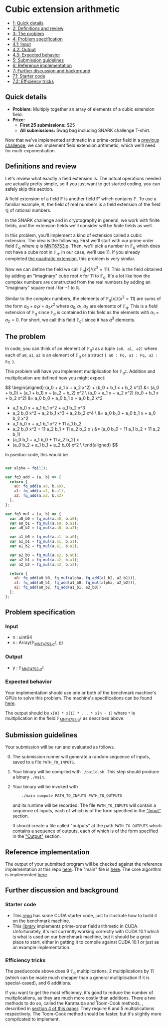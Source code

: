 # Cubic extension arithmetic

<div class="table-of-contents">
<ul>
<li>
<a href="#quick-details">1: Quick details</a>
</li>
<li>
<a href="#definitions-and-review">2: Definitions and review</a>
</li>
<li>
<a href="#the-problem">3: The problem</a>
</li>
<li>
<a href="#problem-specification">4: Problem specification</a>
</li>
<li>
<a href="#input">4.1: Input</a>
</li>
<li>
<a href="#output">4.2: Output</a>
</li>
<li>
<a href="#expected-behavior">4.3: Expected behavior</a>
</li>
<li>
<a href="#submission-guidelines">5: Submission guidelines</a>
</li>
<li>
<a href="#reference-implementation">6: Reference implementation</a>
</li>
<li>
<a href="#further-discussion-and-background">7: Further discussion and background</a>
</li>
<li>
<a href="#starter-code">7.1: Starter code</a>
</li>
<li>
<a href="#efficiency-tricks">7.2: Efficiency tricks</a>
</li>
</ul>
</div>

## Quick details

- **Problem:** Multiply together an array of elements of a cubic extension field.
- **Prize:**
    - **First 25 submissions:** $25
    - **All submissions:** Swag bag including SNARK challenge T-shirt.

Now that we've implemented arithmetic in a prime-order field
in a [previous challenge](/snark-challenge/problem-01-field-arithmetic.html), we can implement field extension
arithmetic, which we'll need for multi-exponentiation.

## Definitions and review

Let's review what exactly a field extension is. The actual operations
needed are actually pretty simple, so if you just want to get started coding,
you can safely skip this section.

A field extension of a field $\mathbb{F}$ is another field $\mathbb{F}'$
which contains $\mathbb{F}$. To use a familiar example, $\mathbb{R}$,
the field of real numbers is a field extension of the field $\mathbb{Q}$
of rational numbers.

In the SNARK challenge and in cryptography in general, we work with finite
fields, and the extension fields we'll consider will be finite fields as
well.

In this problem, you'll implement a kind of extension called a cubic extension.
The idea is the following. First we'll start
with our prime order field $\mathbb{F}_q$ where $q$ is [MNT6753.q](/snark-challenge/MNT6753.html#cQ==). Then, we'll
pick a number in $\mathbb{F}_q$ which does not have a cube root in
$\mathbb{F}_q$. In our case, we'll use $11$.
If you already completed [the quadratic extension](/snark-challenge/problem-02-quadratic-extension-arithmetic.html), this problem is
very similar.

Now we can define the field we call $\mathbb{F}_q[x] / (x^3 = 11)$. This is the field
obtained by adding an "imaginary" cube root $x$ for $11$ to $\mathbb{F}_q$. It's a lot like how
the complex numbers are constructed from the real numbers by adding an "imaginary" square root
$i$ for $-1$ to $\mathbb{R}$.

Similar to the complex numbers, the elements of $\mathbb{F}_q[x] / (x^3 = 11)$ are sums
of the form $a_0 + a_1 x + a_2 x^2$ where $a_0, a_1, a_2$ are elements of $\mathbb{F}_q$. This is a
field extension of $\mathbb{F}_q$ since $\mathbb{F}_q$ is contained in this field as
the elements with $a_1 = a_2 = 0$. For short, we call this field $\mathbb{F}_{q^3}$ since it
has $q^3$ elements.

## The problem

In code, you can think of an element of $\mathbb{F}_{q^3}$ as a tuple
`(a0, a1, a2)` where
each of `a0`, `a1`, `a2` is an element of $\mathbb{F}_q$ or a
struct `{ a0 : Fq, a1 : Fq, a2 : Fq }`.

This problem will have you implement multiplication for $\mathbb{F}_{q^2}$.
Addition and multiplication are defined how you might expect:

$$
\begin{aligned}
(a_0 + a_1 x + a_2 x^2) +  (b_0 + b_1 x + b_2 x^2)
&= (a_0 + b_0) + (a_1 + b_1) x + (a_2 + b_2) x^2 \\
(a_0 + a_1 x + a_2 x^2) (b_0 + b_1 x + b_2 x^2)
&= a_0 b_0 + a_0 b_1 x + a_0 b_2 x^2
+ a_1 b_0 x + a_1 b_1 x^2 + a_1 b_2 x^3
+ a_2 b_0 x^2 + a_2 b_1 x^3 + a_2 b_2 x^4 \\
&= a_0 b_0 + a_0 b_1 x + a_0 b_2 x^2
+ a_1 b_0 x + a_1 b_1 x^2 + 11 a_1 b_2 
+ a_2 b_0 x^2 + 11 a_2 b_1 + 11 a_2 b_2 x \\
&= (a_0 b_0 + 11 a_1 b_2 + 11 a_2 b_1)
+ (a_0 b_1 + a_1 b_0 + 11 a_2 b_2) x
+ (a_0 b_2 + a_1 b_1 + a_2 b_0) x^2 \\
\end{aligned}
$$

In pseduo-code, this would be
```javascript

var alpha = fq(11);

var fq3_add = (a, b) => {
  return {
    a0: fq_add(a.a0, b.a0),
    a1: fq_add(a.a1, b.a1),
    a2: fq_add(a.a2, b.a2)
  };
};

var fq3_mul = (a, b) => {
  var a0_b0 = fq_mul(a.a0, b.a0);
  var a0_b1 = fq_mul(a.a0, b.a1);
  var a0_b2 = fq_mul(a.a0, b.a2);

  var a1_b0 = fq_mul(a.a1, b.a0);
  var a1_b1 = fq_mul(a.a1, b.a1);
  var a1_b2 = fq_mul(a.a1, b.a2);

  var a2_b0 = fq_mul(a.a2, b.a0);
  var a2_b1 = fq_mul(a.a2, b.a1);
  var a2_b2 = fq_mul(a.a2, b.a2);

  return {
    a0: fq_add(a0_b0, fq_mul(alpha, fq_add(a1_b2, a2_b1))),
    a1: fq_add(a0_b1, fq_add(a1_b0, fq_mul(alpha, a2_b2))),
    a2: fq_add(a0_b2, fq_add(a1_b1, a2_b0))
  };
};
```

## Problem specification



### Input

- n : <span>uint64</span>
- x : <span>Array(<span>&#x1D53D;<sub><a href="/snark-challenge/MNT4753.html#cQ==">MNT4753.q</a><sup>2</sup></sub></span>, <a href="#bg==">n</a>)</span>

### Output

- y : <span>&#x1D53D;<sub><a href="/snark-challenge/MNT4753.html#cQ==">MNT4753.q</a><sup>2</sup></sub></span>

### Expected behavior

Your implementation should use one or both of the benchmark machine's GPUs to solve this problem. The machine's specifications can be found [here]().
    
The output should be `x[0] * x[1] * ... * x[n - 1]`
where `*` is multiplication in the field <span>&#x1D53D;<sub><a href="/snark-challenge/MNT4753.html#cQ==">MNT4753.q</a><sup>2</sup></sub></span> as described above.

## Submission guidelines

Your submission will be run and evaluated as follows.


0. The submission runner will generate a random sequence of inputs, saved to a file
   `PATH_TO_INPUTS`.

1. Your binary will be compiled with `./build.sh`. This step should produce a binary `./main`.

3. Your binary will be invoked with

    ```bash
        ./main compute PATH_TO_INPUTS PATH_TO_OUTPUTS
    ```

    and its runtime will be recorded. The file `PATH_TO_INPUTS` will contain
    a sequence of inputs, each of which is of the form specified in the
    ["Input"](#input) section. 

    It should create a file called "outputs" at the path `PATH_TO_OUTPUTS`
    which contains a sequence of outputs, each of which is of the form
    specified in the ["Output"](#output) section.

    
    

## Reference implementation

The output of your submitted program will be checked against 
the reference implementation at this repo [here](https://github.com/CodaProtocol/snark-challenge/tree/master/reference-03-cubic-extension).
The "main" file is [here](https://github.com/CodaProtocol/snark-challenge/tree/master/reference-03-cubic-extension/libff/main.cpp).
The core algorithm is implemented [here](https://github.com/CodaProtocol/snark-challenge/blob/master/reference-03-cubic-extension/libff/algebra/fields/fp3.tcc#L83).


## Further discussion and background

### Starter code

- This [repo](https://github.com/CodaProtocol/snark-challenge-cuda-starter) has some CUDA starter code,
   just to illustrate how to build it on the benchmark machine.
- This [library](https://github.com/data61/cuda-fixnum) implements prime-order field arithmetic in CUDA.
Unfortunately, it's not currently working correctly with CUDA 10.1 which is what is used on our benchmark machine, but
it should be a great place to start, either in getting it to compile against CUDA 10.1 or just as an example
implementation.


### Efficiency tricks

The pseduocode above does 9 $\mathbb{F}_q$ multiplications, 2 multiplications
by $11$ (which can be made much cheaper than a general multiplication if it is
special-cased), and 6 additions.

If you want to get the most efficiency, it's good to reduce the number of
multiplications, as they are much more costly than additions.
There a two methods to do so, called the Karatsuba and Toom-Cook methods,
, described in [section 4 of this paper](https://pdfs.semanticscholar.org/3e01/de88d7428076b2547b60072088507d881bf1.pdf).
They require 6 and 5 multiplications respectively.
The Toom-Cook method should be faster, but it's slightly more complicated to implement.